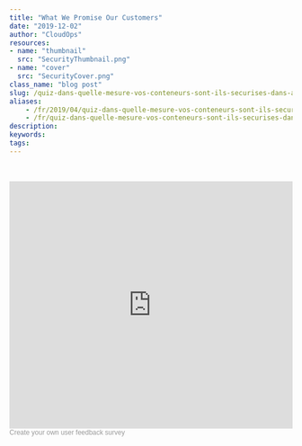 ```yaml
---
title: "What We Promise Our Customers"
date: "2019-12-02"
author: "CloudOps"
resources:
- name: "thumbnail"
  src: "SecurityThumbnail.png"
- name: "cover"
  src: "SecurityCover.png"
class_name: "blog post"
slug: /quiz-dans-quelle-mesure-vos-conteneurs-sont-ils-securises-dans-azure
aliases:
    - /fr/2019/04/quiz-dans-quelle-mesure-vos-conteneurs-sont-ils-securises-dans-azure%E2%80%89/
    - /fr/quiz-dans-quelle-mesure-vos-conteneurs-sont-ils-securises-dans-azure
description:
keywords:
tags:
---
```


<p>&nbsp;</p>
<div class="smcx-widget smcx-embed smcx-show smcx-widget-dark"><div class="smcx-iframe-container" style="max-width: 700px; height: 440px;"><iframe width="100%" height="100%" frameborder="0" allowtransparency="true" src="https://www.surveymonkey.com/r/X6J9Q9Q?embedded=1"></iframe></div><div class="smcx-widget-footer smcx-embed-footer">
<a style="font: 12px Helvetica, sans-serif; color: #999; text-decoration: none;" href="https://www.surveymonkey.com"> Create your own user feedback survey </a>

